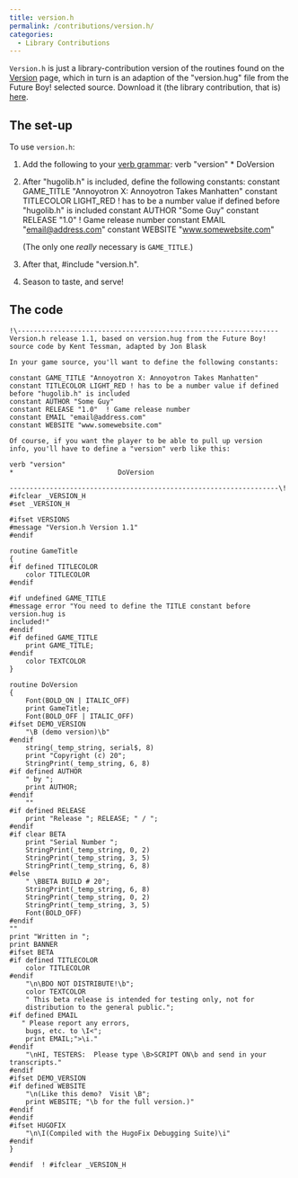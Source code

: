 ```yaml
---
title: version.h
permalink: /contributions/version.h/
categories: 
  - Library Contributions
---
```


`Version.h` is just a library-contribution version of the routines found
on the [Version](routines/version/) page, which in turn is an adaption
of the "version.hug" file from the Future Boy! selected source. Download
it (the library contribution, that is)
[here](http://roody.gerynarsabode.org/hbe/version.h). 

## The set-up

To use `version.h`:

1.  Add the following to your [verb grammar](basics/grammar/):
        verb "version"
        *                          DoVersion
2.  After "hugolib.h" is included, define the following constants:
        constant GAME_TITLE "Annoyotron X: Annoyotron Takes Manhatten"
        constant TITLECOLOR LIGHT_RED ! has to be a number value if defined before "hugolib.h" is included
        constant AUTHOR "Some Guy"
        constant RELEASE "1.0"  ! Game release number
        constant EMAIL "email@address.com"
        constant WEBSITE "www.somewebsite.com"

    (The only one *really* necessary is `GAME_TITLE`.)
3.  After that, \#include "version.h".
4.  Season to taste, and serve!

## The code

    !\-----------------------------------------------------------------
    Version.h release 1.1, based on version.hug from the Future Boy!
    source code by Kent Tessman, adapted by Jon Blask

    In your game source, you'll want to define the following constants:

    constant GAME_TITLE "Annoyotron X: Annoyotron Takes Manhatten"
    constant TITLECOLOR LIGHT_RED ! has to be a number value if defined before "hugolib.h" is included
    constant AUTHOR "Some Guy"
    constant RELEASE "1.0"  ! Game release number
    constant EMAIL "email@address.com"
    constant WEBSITE "www.somewebsite.com"

    Of course, if you want the player to be able to pull up version
    info, you'll have to define a "version" verb like this:

    verb "version"
    *                          DoVersion

    -------------------------------------------------------------------\!
    #ifclear _VERSION_H
    #set _VERSION_H

    #ifset VERSIONS
    #message "Version.h Version 1.1"
    #endif

    routine GameTitle
    {
    #if defined TITLECOLOR
        color TITLECOLOR
    #endif

    #if undefined GAME_TITLE
    #message error "You need to define the TITLE constant before version.hug is
    included!"
    #endif
    #if defined GAME_TITLE
        print GAME_TITLE;
    #endif
        color TEXTCOLOR
    }

    routine DoVersion
    {
        Font(BOLD_ON | ITALIC_OFF)
        print GameTitle;
        Font(BOLD_OFF | ITALIC_OFF)
    #ifset DEMO_VERSION
        "\B (demo version)\b"
    #endif
        string(_temp_string, serial$, 8)
        print "Copyright (c) 20";
        StringPrint(_temp_string, 6, 8)
    #if defined AUTHOR
        " by ";
        print AUTHOR;
    #endif
        ""
    #if defined RELEASE
        print "Release "; RELEASE; " / ";
    #endif
    #if clear BETA
        print "Serial Number ";
        StringPrint(_temp_string, 0, 2)
        StringPrint(_temp_string, 3, 5)
        StringPrint(_temp_string, 6, 8)
    #else
        " \BBETA BUILD # 20";
        StringPrint(_temp_string, 6, 8)
        StringPrint(_temp_string, 0, 2)
        StringPrint(_temp_string, 3, 5)
        Font(BOLD_OFF)
    #endif
    ""
    print "Written in ";
    print BANNER
    #ifset BETA
    #if defined TITLECOLOR
        color TITLECOLOR
    #endif
        "\n\BDO NOT DISTRIBUTE!\b";
        color TEXTCOLOR
        " This beta release is intended for testing only, not for
        distribution to the general public.";
    #if defined EMAIL
       " Please report any errors,
        bugs, etc. to \I<";
        print EMAIL;">\i."
    #endif
        "\nHI, TESTERS:  Please type \B>SCRIPT ON\b and send in your transcripts."
    #endif
    #ifset DEMO_VERSION
    #if defined WEBSITE
        "\n(Like this demo?  Visit \B";
        print WEBSITE; "\b for the full version.)"
    #endif
    #endif
    #ifset HUGOFIX
        "\n\I(Compiled with the HugoFix Debugging Suite)\i"
    #endif
    }

    #endif  ! #ifclear _VERSION_H
